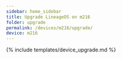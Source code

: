 ```yaml
---
sidebar: home_sidebar
title: Upgrade LineageOS on m216
folder: upgrade
permalink: /devices/m216/upgrade/
device: m216
---
```

{% include templates/device_upgrade.md %}
